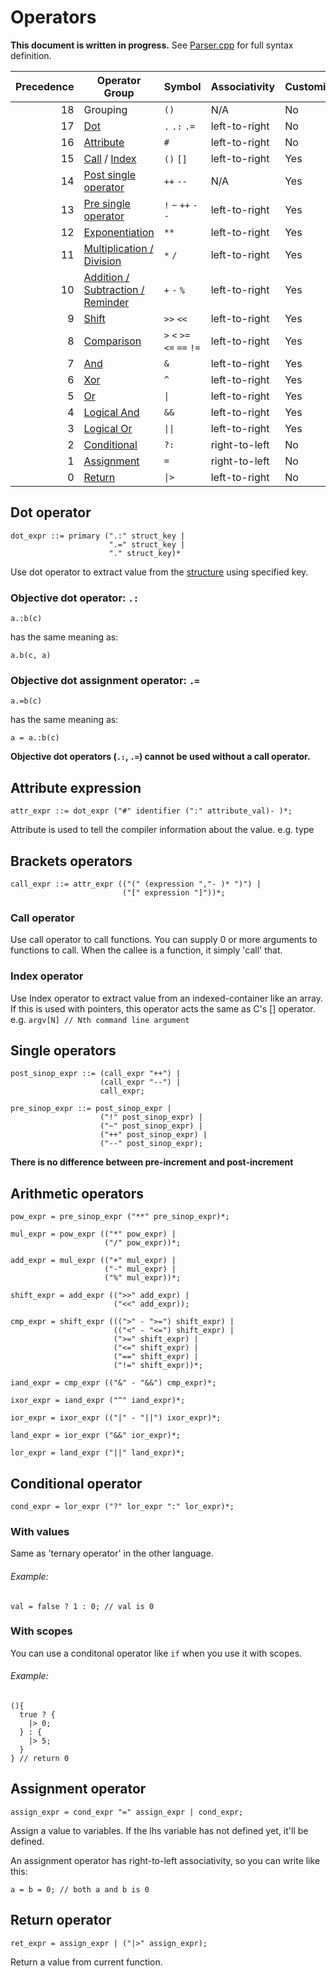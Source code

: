 # Operators

**This document is written in progress.**
See [Parser.cpp](lib/parser/parser.cpp) for full syntax definition.

| Precedence | Operator Group                                             | Symbol                      | Associativity | Customizability |
| ----------:| ---------------------------------------------------------- | --------------------------- | ------------- | ---------------- |
|         18 | Grouping                                                   | `()`                        | N/A           | No               |
|         17 | [Dot](#dot-operator)                                       | `.` `.:` `.=`               | left-to-right | No               |
|         16 | [Attribute](#attribute-expression)                         | `#`                         | left-to-right | No               |
|         15 | [Call](#call-operator) / [Index](#index-operator)          | `()` `[]`                   | left-to-right | Yes              |
|         14 | [Post single operator](#single-operators)                  | `++` `--`                   | N/A           | Yes              |
|         13 | [Pre single operator](#single-operators)                   | `!` `~` `++` `--`           | left-to-right | Yes              |
|         12 | [Exponentiation](#arithmetic-operators)                    | `**`                        | left-to-right | Yes              |
|         11 | [Multiplication / Division](#arithmetic-operators)         | `*` `/`                     | left-to-right | Yes              |
|         10 | [Addition / Subtraction / Reminder](#arithmetic-operators) | `+` `-` `%`                 | left-to-right | Yes              |
|          9 | [Shift](#arithmetic-operators)                             | `>>` `<<`                   | left-to-right | Yes              |
|          8 | [Comparison](#arithmetic-operators)                        | `>` `<` `>=` `<=` `==` `!=` | left-to-right | Yes              |
|          7 | [And](#arithmetic-operators)                               | `&`                         | left-to-right | Yes              |
|          6 | [Xor](#arithmetic-operators)                               | `^`                         | left-to-right | Yes              |
|          5 | [Or](#arithmetic-operators)                                | <code>&#124;</code>         | left-to-right | Yes              |
|          4 | [Logical And](#arithmetic-operators)                       | `&&`                        | left-to-right | Yes              |
|          3 | [Logical Or](#arithmetic-operators)                        | <code>&#124;&#124;</code>   | left-to-right | Yes              |
|          2 | [Conditional](#conditional-operator)                       | `?:`                        | right-to-left | No               |
|          1 | [Assignment](#assignment-operator)                         | `=`                         | right-to-left | No               |
|          0 | [Return](#return-operator)                                 | <code>&#124;></code>        | left-to-right | No               |

## Dot operator
```EBNF
dot_expr ::= primary (".:" struct_key |
                      ".=" struct_key |
                      "." struct_key)*
```
Use dot operator to extract value from the [structure](docs/Literal.md#structure) using specified key.

### Objective dot operator: `.:`
```
a.:b(c)
```
has the same meaning as:
```
a.b(c, a)
```

### Objective dot assignment operator: `.=`
```
a.=b(c)
```
has the same meaning as:
```
a = a.:b(c)
```

**Objective dot operators (`.:`, `.=`) cannot be used without a call operator.**

## Attribute expression

```EBNF
attr_expr ::= dot_expr ("#" identifier (":" attribute_val)- )*;
```

Attribute is used to tell the compiler information about the value. e.g. type

## Brackets operators
```EBNF
call_expr ::= attr_expr (("(" (expression ","- )* ")") |
                         ("[" expression "]"))*;
```

### Call operator
Use call operator to call functions.
You can supply 0 or more arguments to functions to call.
When the callee is a function, it simply 'call' that.

### Index operator
Use Index operator to extract value from an indexed-container like an array.
If this is used with pointers, this operator acts the same as C's [] operator.
e.g. `argv[N] // Nth command line argument`

## Single operators
```EBNF
post_sinop_expr ::= (call_expr "++") |
                    (call_expr "--") |
                    call_expr;

pre_sinop_expr ::= post_sinop_expr |
                    ("!" post_sinop_expr) |
                    ("~" post_sinop_expr) |
                    ("++" post_sinop_expr) |
                    ("--" post_sinop_expr);
```
**There is no difference between pre-increment and post-increment**

## Arithmetic operators
```EBNF
pow_expr = pre_sinop_expr ("**" pre_sinop_expr)*;

mul_expr = pow_expr (("*" pow_expr) |
                     ("/" pow_expr))*;

add_expr = mul_expr (("+" mul_expr) |
                     ("-" mul_expr) |
                     ("%" mul_expr))*;

shift_expr = add_expr ((">>" add_expr) |
                       ("<<" add_expr));

cmp_expr = shift_expr (((">" - ">=") shift_expr) |
                       (("<" - "<=") shift_expr) |
                       (">=" shift_expr) |
                       ("<=" shift_expr) |
                       ("==" shift_expr) |
                       ("!=" shift_expr))*;

iand_expr = cmp_expr (("&" - "&&") cmp_expr)*;

ixor_expr = iand_expr ("^" iand_expr)*;

ior_expr = ixor_expr (("|" - "||") ixor_expr)*;

land_expr = ior_expr ("&&" ior_expr)*;

lor_expr = land_expr ("||" land_expr)*;
```

## Conditional operator
```EBNF
cond_expr = lor_expr ("?" lor_expr ":" lor_expr)*;
```

### With values

Same as 'ternary operator' in the other language.

###### Example:
```
val = false ? 1 : 0; // val is 0
```

### With scopes

You can use a conditonal operator like `if` when you use it with scopes.
###### Example:
```
(){
  true ? {
    |> 0;
  } : {
    |> 5;
  }
} // return 0
```


## Assignment operator
```EBNF
assign_expr = cond_expr "=" assign_expr | cond_expr;
```
Assign a value to variables.
If the lhs variable has not defined yet, it'll be defined.

An assignment operator has right-to-left associativity, so you can write like this:
```
a = b = 0; // both a and b is 0
```

## Return operator
```EBNF
ret_expr = assign_expr | ("|>" assign_expr);
```

Return a value from current function.
